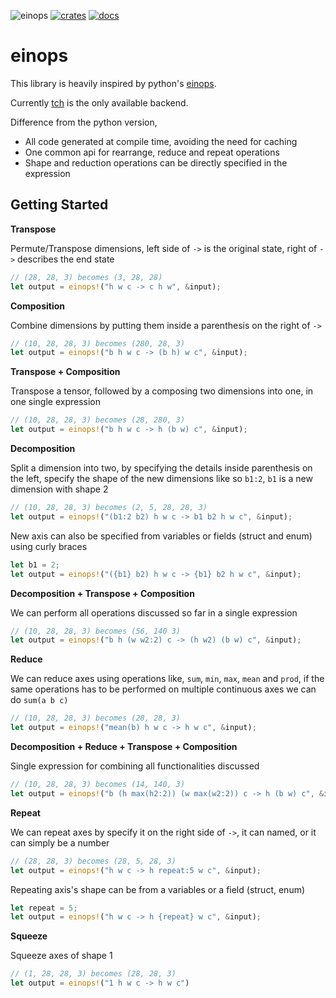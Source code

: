 ![einops](https://github.com/VasanthakumarV/einops/workflows/CI/badge.svg)
[![crates](https://img.shields.io/crates/v/einops)](https://crates.io/crates/einops)
[![docs](https://img.shields.io/docsrs/einops)](https://docs.rs/einops)

# einops

This library is heavily inspired by python's [einops](https://github.com/arogozhnikov/einops).

Currently [tch](https://github.com/LaurentMazare/tch-rs) is the only available backend.

Difference from the python version,

- All code generated at compile time, avoiding the need for caching
- One common api for rearrange, reduce and repeat operations
- Shape and reduction operations can be directly specified in the expression

## Getting Started

__Transpose__

Permute/Transpose dimensions, left side of `->` is the original state, right of `->` describes the end state

```rust
// (28, 28, 3) becomes (3, 28, 28)
let output = einops!("h w c -> c h w", &input);
```

__Composition__

Combine dimensions by putting them inside a parenthesis on the right of `->`

```rust
// (10, 28, 28, 3) becomes (280, 28, 3)
let output = einops!("b h w c -> (b h) w c", &input);
```

__Transpose + Composition__

Transpose a tensor, followed by a composing two dimensions into one, in one single expression

```rust
// (10, 28, 28, 3) becomes (28, 280, 3)
let output = einops!("b h w c -> h (b w) c", &input);
```

__Decomposition__

Split a dimension into two, by specifying the details inside parenthesis on the left,
specify the shape of the new dimensions like so `b1:2`, `b1` is a new dimension with shape 2

```rust
// (10, 28, 28, 3) becomes (2, 5, 28, 28, 3)
let output = einops!("(b1:2 b2) h w c -> b1 b2 h w c", &input);
```

New axis can also be specified from variables or fields (struct and enum) using curly braces

```rust
let b1 = 2;
let output = einops!("({b1} b2) h w c -> {b1} b2 h w c", &input);
```

__Decomposition + Transpose + Composition__

We can perform all operations discussed so far in a single expression

```rust
// (10, 28, 28, 3) becomes (56, 140 3)
let output = einops!("b h (w w2:2) c -> (h w2) (b w) c", &input);
```

__Reduce__

We can reduce axes using operations like, `sum`, `min`, `max`, `mean` and `prod`,
if the same operations has to be performed on multiple continuous axes we can do `sum(a b c)`

```rust
// (10, 28, 28, 3) becomes (28, 28, 3)
let output = einops!("mean(b) h w c -> h w c", &input);
```

__Decomposition + Reduce + Transpose + Composition__

Single expression for combining all functionalities discussed

```rust
// (10, 28, 28, 3) becomes (14, 140, 3)
let output = einops!("b (h max(h2:2)) (w max(w2:2)) c -> h (b w) c", &input);
```

__Repeat__

We can repeat axes by specify it on the right side of `->`, it can named, or it can simply be a number

```rust
// (28, 28, 3) becomes (28, 5, 28, 3)
let output = einops!("h w c -> h repeat:5 w c", &input);
```

Repeating axis's shape can be from a variables or a field (struct, enum)

```rust
let repeat = 5;
let output = einops!("h w c -> h {repeat} w c", &input);
```

__Squeeze__

Squeeze axes of shape 1

```rust
// (1, 28, 28, 3) becomes (28, 28, 3)
let output = einops!("1 h w c -> h w c")
```
